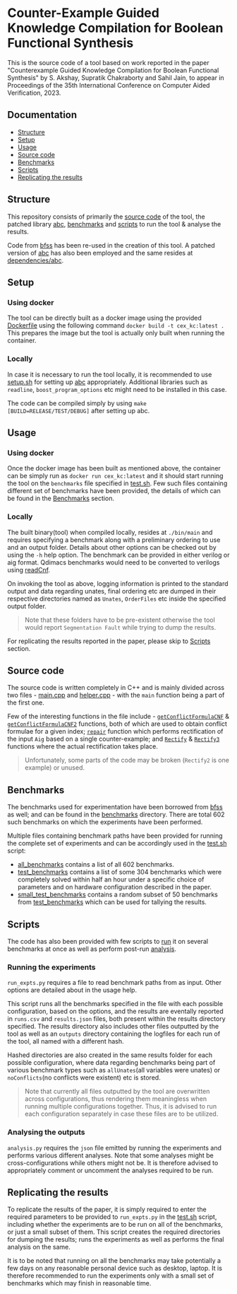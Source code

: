 # Counter-Example Guided Knowledge Compilation for Boolean Functional Synthesis

This is the source code of a tool based on work reported in the paper "Counterexample Guided Knowledge Compilation for Boolean Functional Synthesis" by S. Akshay, Supratik Chakraborty and Sahil Jain, to appear in Proceedings of the 35th International Conference on Computer Aided Verification, 2023.


## Documentation
- [Structure](#structure)
- [Setup](#setup)
- [Usage](#usage)
- [Source code](#source-code)
- [Benchmarks](#benchmarks)
- [Scripts](#scripts)
- [Replicating the results](#replicating-the-results)

## Structure
This repository consists of primarily the [source code](#source-code) of the tool, the patched library [abc](dependencies/abc), [benchmarks](#benchmarks) and [scripts](#scripts) to run the tool & analyse the results.

Code from [bfss](https://github.com/BooleanFunctionalSynthesis/bfss) has been re-used in the creation of this tool. A patched version of [abc](https://github.com/jsahil730/abc) has also been employed and the same resides at [dependencies/abc](dependencies/abc). 


## Setup

### Using docker

The tool can be directly built as a docker image using the provided [Dockerfile](Dockerfile) using the following command `docker build -t cex_kc:latest .` This prepares the image but the tool is actually only built when running the container.

### Locally

In case it is necessary to run the tool locally, it is recommended to use [setup.sh](setup.sh) for setting up [abc](dependencies/abc) appropriately. Additional libraries such as `readline`, `boost_program_options` etc might need to be installed in this case.

The code can be compiled simply by using `make [BUILD=RELEASE/TEST/DEBUG]` after setting up abc.


## Usage

### Using docker

Once the docker image has been built as mentioned above, the container can be simply run as `docker run cex_kc:latest` and it should start running the tool on the `benchmarks` file specified in [test.sh](test.sh). Few such files containing different set of benchmarks have been provided, the details of which can be found in the [Benchmarks](#benchmarks) section.

### Locally

The built binary(tool) when compiled locally, resides at `./bin/main` and requires specifying a benchmark along with a preliminary ordering to use and an output folder. Details about other options can be checked out by using the `-h` help option. The benchmark can be provided in either verilog or aig format. Qdimacs benchmarks would need to be converted to verilogs using [readCnf](src/readCnf.cpp).

On invoking the tool as above, logging information is printed to the standard output and data regarding unates, final ordering etc are dumped in their respective directories named as `Unates`, `OrderFiles` etc inside the specified output folder. 

> Note that these folders have to be pre-existent otherwise the tool would report `Segmentation Fault` while trying to dump the results.


For replicating the results reported in the paper, please skip to [Scripts](#scripts) section.

## Source code

The source code is written completely in C++ and is mainly divided across two files - [main.cpp](src/main.cpp) and [helper.cpp](src/helper.cpp) - with the `main` function being a part of the first one. 

Few of the interesting functions in the file include - [`getConflictFormulaCNF`](src/helper.cpp#L3138) & [`getConflictFormulaCNF2`](src/helper.cpp#L3211) functions, both of which are used to obtain conflict formulae for a given index; [`repair`](src/helper.cpp#L2778) function which performs rectification of the input `Aig` based on a single counter-example; and [`Rectify`](src/helper.cpp#L2434) & [`Rectify3`](src/helper.cpp#L2642) functions where the actual rectification takes place.

> Unfortunately, some parts of the code may be broken (`Rectify2` is one example) or unused.


## Benchmarks

The benchmarks used for experimentation have been borrowed from [bfss](https://github.com/BooleanFunctionalSynthesis/bfss/tree/master/benchmarks) as well; and can be found in the [benchmarks](benchmarks) directory.
There are total 602 such benchmarks on which the experiments have been performed.  

Multiple files containing benchmark paths have been provided for running the complete set of experiments and can be accordingly used in the [test.sh](test.sh) script:
- [all_benchmarks](all_benchmarks) contains a list of all 602 benchmarks.
- [test_benchmarks](test_benchmarks) contains a list of some 304 benchmarks which were completely solved within half an hour under a specific choice of parameters and on hardware configuration described in the paper.
- [small_test_benchmarks](small_test_benchmarks) contains a random subset of 50 benchmarks from [test_benchmarks](test_benchmarks) which can be used for tallying the results.


## Scripts

The code has also been provided with few scripts to [run](run_expts.py) it on several benchmarks at once as well as perform post-run [analysis](analysis.py).

### Running the experiments

`run_expts.py` requires a file to read benchmark paths from as input. Other options are detailed about in the usage help. 

This script runs all the benchmarks specified in the file with each possible configuration, based on the options, and the results are eventally reported in `runs.csv` and `results.json` files, both present within the results directory specified. The results directory also includes other files outputted by the tool as well as an `outputs` directory containing the logfiles for each run of the tool, all named with a different hash.

Hashed directories are also created in the same results folder for each possible configuration, where data regarding benchmarks being part of various benchmark types such as `allUnates`(all variables were unates) or `noConflicts`(no conflicts were existent) etc is stored.

> Note that currently all files outputted by the tool are overwritten across configurations, thus rendering them meaningless when running multiple configurations together. Thus, it is advised to run each configuration separately in case these files are to be utilized.

### Analysing the outputs

`analysis.py` requires the `json` file emitted by running the experiments and performs various different analyses. Note that some analyses might be cross-configurations while others might not be. It is therefore advised to appropriately comment or uncomment the analyses required to be run.

## Replicating the results 

To replicate the results of the paper, it is simply required to enter the required parameters to be provided to `run_expts.py` in the [test.sh](test.sh) script, including whether the experiments are to be run on all of the benchmarks, or just a small subset of them. This script creates the required directories for dumping the results; runs the experiments as well as performs the final analysis on the same.

It is to be noted that running on all the benchmarks may take potentially a few days on any reasonable personal device such as desktop, laptop. It is therefore recommended to run the experiments only with a small set of benchmarks which may finish in reasonable time.

